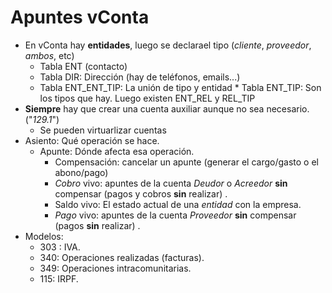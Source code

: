 # Apuntes vConta

* En vConta hay **entidades**, luego se declarael tipo (*cliente*, *proveedor*, *ambos*, etc)
  *  Tabla ENT (contacto)
    *  Tabla DIR: Dirección (hay de teléfonos, emails...)
    *  Tabla ENT_ENT_TIP: La unión de tipo y entidad
      *  Tabla ENT_TIP: Son los tipos que hay.
Luego existen ENT_REL y REL_TIP
* **Siempre** hay que crear una cuenta auxiliar aunque no sea necesario. ("*129.1*")
  * Se pueden virtuarlizar cuentas 
* Asiento: Qué operación se hace.
  * Apunte: Dónde afecta esa operación.
    * Compensación: cancelar un apunte (generar el cargo/gasto o el abono/pago)
    * *Cobro* vivo: apuntes de la cuenta *Deudor* o *Acreedor* **sin** compensar (pagos y cobros **sin** realizar) .
    * Saldo vivo: El estado actual de una *entidad* con la empresa.
    * *Pago* vivo: apuntes de la cuenta *Proveedor* **sin** compensar (pagos **sin** realizar) .
* Modelos:
  * 303 : IVA.
  * 340: Operaciones realizadas (facturas).
  * 349: Operaciones intracomunitarias.
  * 115: IRPF.
<!--stackedit_data:
eyJoaXN0b3J5IjpbNDg5ODc1NTY0LDIwMjA4NTI5NDNdfQ==
-->